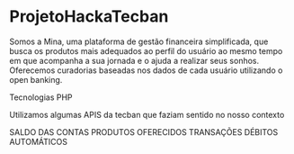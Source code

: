 # ProjetoHackaTecban


Somos a Mina, uma plataforma de gestão financeira simplificada, 
que busca os produtos mais adequados ao perfil do usuário ao mesmo tempo em que acompanha a sua jornada e o 
ajuda a realizar seus sonhos. Oferecemos curadorias baseadas nos dados de cada usuário utilizando o open banking.

Tecnologias
PHP

Utilizamos algumas APIS da tecban que faziam sentido no nosso contexto


SALDO DAS CONTAS
PRODUTOS OFERECIDOS
TRANSAÇÕES
DÉBITOS AUTOMÁTICOS



